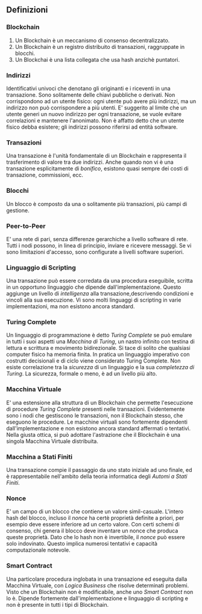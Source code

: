 ## Definizioni

### Blockchain

1. Un Blockchain è un meccanismo di consenso decentralizzato.
2. Un Blockchain è un registro distribuito di transazioni, raggruppate in blocchi.
3. Un Blockchai è una lista collegata che usa hash anzichè puntatori.

### Indirizzi

Identificativi univoci che denotano gli originanti e i riceventi in una transazione.
Sono solitamente delle chiavi pubbliche o derivati.
Non corrispondono ad un utente fisico: ogni utente può avere più indirizzi, ma un indirizzo non può corrispondere a più utenti.
E' suggerito al limite che un utente generi un nuovo indirizzo per ogni transazione, se vuole evitare correlazioni e mantenere l'anonimato.
Non è affatto detto che un utente fisico debba esistere; gli indirizzi possono riferirsi ad entità software.

### Transazioni

Una transazione è l'unità fondamentale di un Blockchain e rappresenta il trasferimento di valore tra due indirizzi.
Anche quando non vi è una transazione esplicitamente di _bonifico_, esistono quasi sempre dei costi di transazione, commissioni, ecc.

### Blocchi

Un blocco è composto da una o solitamente più transazioni, più campi di gestione.

### Peer-to-Peer

E' una rete di pari, senza differenze gerarchiche a livello software di rete. Tutti i nodi possono, in linea di principio, inviare e ricevere messaggi.
Se vi sono limitazioni d'accesso, sono configurate a livelli software superiori.

### Linguaggio di Scripting

Una transazione può essere corredata da una procedura eseguibile, scritta in un opportuno linguaggio che dipende dall'implementazione. Questo aggiunge un livello di _intelligenza_ alla transazione,descrivendo condizioni e vincoli alla sua esecuzione.
Vi sono molti linguaggi di scripting in varie implementazioni, ma non esistono ancora standard.

### Turing Complete

Un linguaggio di programmazione è detto _Turing Complete_ se può emulare in tutti i suoi aspetti una _Macchina di Turing_, un nastro infinito con testina di lettura e scrittura e movimento bidirezionale. Si tace di solito che qualsiasi computer fisico ha memoria finita.
In pratica un linguaggio imperativo con costrutti decisionali e di ciclo viene considerato Turing Complete.
Non esiste correlazione tra la _sicurezza_ di un linguaggio e la sua _completezza di Turing_. La sicurezza, formale o meno, è ad un livello più alto.

### Macchina Virtuale

E' una estensione alla struttura di un Blockchain che permette l'esecuzione di procedure _Turing Complete_ presenti nelle transazioni.
Evidentemente sono i nodi che gestiscono le transazioni, non il Blockchain stesso, che eseguono le procedure.
Le macchine virtuali sono fortemente dipendenti dall'implementazione e non esistono ancora standard affermati o tentativi.
Nella giusta ottica, si può adottare l'astrazione che il Blockchain è una singola Macchina Virtuale distribuita.

### Macchina a Stati Finiti

Una transazione compie il passaggio da uno stato iniziale ad uno finale, ed è rappresentabile nell'ambito della teoria informatica degli _Automi a Stati Finiti_.

### Nonce

E' un campo di un blocco che contiene un valore simil-casuale.
L'intero hash del blocco, incluso il _nonce_ ha certè proprietà definite a priori, per esempio deve essere inferiore ad un certo valore. Con certi schemi di consenso, chi genera il blocco deve inventare un nonce che produca queste proprietà. Dato che lo hash non è invertibile, il _nonce_ può essere solo indovinato. Questo implica numerosi tentativi e capacità computazionale notevole.

### Smart Contract

Una particolare procedura inglobata in una transazione ed eseguita dalla Macchina Virtuale, con _Logica Business_ che risolve determinati problemi.
Visto che un Blockchain non è modificabile, anche uno _Smart Contract_ non lo è.
Dipende fortemente dall'implementazione e linguaggio di scripting e non è presente in tutti i tipi di Blockchain.
